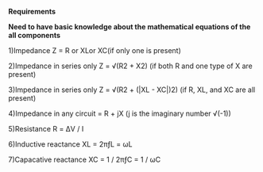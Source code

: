**Requirements**

**Need to have basic knowledge about the mathematical equations of the all components**

1)Impedance Z = R or XLor XC(if only one is present)

2)Impedance in series only Z = √(R2 + X2) (if both R and one type of X are present)

3)Impedance in series only Z = √(R2 + (|XL - XC|)2) (if R, XL, and XC are all present)

4)Impedance in any circuit = R + jX (j is the imaginary number √(-1))

5)Resistance R = ΔV / I

6)Inductive reactance XL = 2πƒL = ωL

7)Capacative reactance XC = 1 / 2πƒC = 1 / ωC
